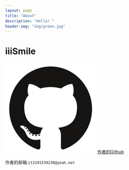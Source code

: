 ```yaml
---
layout: page
title: "About"
description: "Hello! " 
header-img: "img/green.jpg"
---
```


# iiiSmile

![Github][2]
[作者的Github][3]

作者的邮箱:`it2291539230@yeah.net`


  [1]: https://github.githubassets.com/images/spinners/octocat-spinner-128.gif
  [2]:https://github.com/iiismile/iiismile.github.io/blob/master/Github_293px_1230449_easyicon.net.png
  [3]: https://github.com/iiismile "Github"
